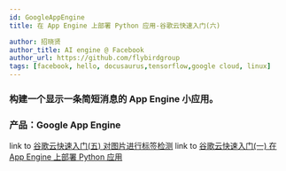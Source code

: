 ```yaml
---
id: GoogleAppEngine
title: 在 App Engine 上部署 Python 应用-谷歌云快速入门(六)

author: 招晓贤
author_title: AI engine @ Facebook
author_url: https://github.com/flybirdgroup
tags: [facebook, hello, docusaurus,tensorflow,google cloud, linux]
---
```

### 构建一个显示一条简短消息的 App Engine 小应用。

### 产品：Google App Engine


link to [谷歌云快速入门(五) 对图片进行标签检测](VisionAPI)
link to [谷歌云快速入门(一) 在 App Engine 上部署 Python 应用](createlinux)





